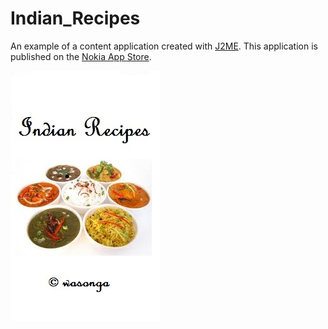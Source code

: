 Indian_Recipes
==============

An example of a content application created with [J2ME](http://www.java.com/en/download/faq/whatis_j2me.xml). 
This application is published on the [Nokia App Store](http://store.ovi.com/content/384564?clickSource=search&pos=7).

![Splash Screen](https://github.com/wcyn/Indian_Recipes/blob/master/Indian%20Recipes/res/images/Other/icon.jpg)
